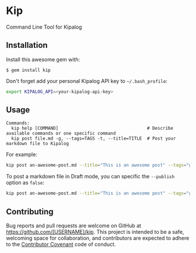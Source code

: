 # Kip

Command Line Tool for Kipalog

## Installation

Install this awesome gem with:

    $ gem install kip

Don't forget add your personal Kipalog API key to `~/.bash_profile`:

```bash
export KIPALOG_API=<your-kipalog-api-key>
```

## Usage

```
Commands:
  kip help [COMMAND]                                  # Describe available commands or one specific command
  kip post file.md -g, --tags=TAGS -t, --title=TITLE  # Post your markdown file to Kipalog
```

For example:

```bash
kip post an-awesome-post.md --title="This is an awesome post" --tags="golang,til,ruby,js"
```

To post a markdown file in Draft mode, you can specific the `--publish` option as `false`:

```bash
kip post an-awesome-post.md --title="This is an awesome post" --tags="golang,til,ruby,js" --publish=false
```

## Contributing

Bug reports and pull requests are welcome on GitHub at https://github.com/[USERNAME]/kip. This project is intended to be a safe, welcoming space for collaboration, and contributors are expected to adhere to the [Contributor Covenant](http://contributor-covenant.org) code of conduct.

